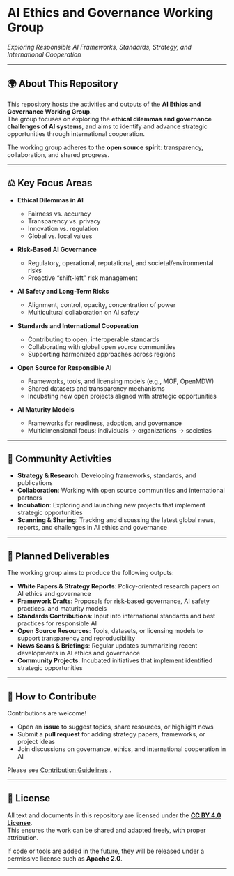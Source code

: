 # AI Ethics and Governance Working Group  
*Exploring Responsible AI Frameworks, Standards, Strategy, and International Cooperation*

---

## 🌍 About This Repository
This repository hosts the activities and outputs of the **AI Ethics and Governance Working Group**.  
The group focuses on exploring the **ethical dilemmas and governance challenges of AI systems**, and aims to identify and advance strategic opportunities through international cooperation.  

The working group adheres to the **open source spirit**: transparency, collaboration, and shared progress.  

---

## ⚖️ Key Focus Areas
- **Ethical Dilemmas in AI**  
  - Fairness vs. accuracy  
  - Transparency vs. privacy  
  - Innovation vs. regulation  
  - Global vs. local values  

- **Risk-Based AI Governance**  
  - Regulatory, operational, reputational, and societal/environmental risks  
  - Proactive “shift-left” risk management  

- **AI Safety and Long-Term Risks**  
  - Alignment, control, opacity, concentration of power  
  - Multicultural collaboration on AI safety  

- **Standards and International Cooperation**  
  - Contributing to open, interoperable standards  
  - Collaborating with global open source communities  
  - Supporting harmonized approaches across regions  

- **Open Source for Responsible AI**  
  - Frameworks, tools, and licensing models (e.g., MOF, OpenMDW)  
  - Shared datasets and transparency mechanisms  
  - Incubating new open projects aligned with strategic opportunities  

- **AI Maturity Models**  
  - Frameworks for readiness, adoption, and governance  
  - Multidimensional focus: individuals → organizations → societies  

---

## 📰 Community Activities
- **Strategy & Research**: Developing frameworks, standards, and publications  
- **Collaboration**: Working with open source communities and international partners  
- **Incubation**: Exploring and launching new projects that implement strategic opportunities  
- **Scanning & Sharing**: Tracking and discussing the latest global news, reports, and challenges in AI ethics and governance  

---
## 📌 Planned Deliverables
The working group aims to produce the following outputs:  
- **White Papers & Strategy Reports**: Policy-oriented research papers on AI ethics and governance  
- **Framework Drafts**: Proposals for risk-based governance, AI safety practices, and maturity models  
- **Standards Contributions**: Input into international standards and best practices for responsible AI  
- **Open Source Resources**: Tools, datasets, or licensing models to support transparency and reproducibility  
- **News Scans & Briefings**: Regular updates summarizing recent developments in AI ethics and governance  
- **Community Projects**: Incubated initiatives that implement identified strategic opportunities  

---
## 🤝 How to Contribute
Contributions are welcome!  
- Open an **issue** to suggest topics, share resources, or highlight news  
- Submit a **pull request** for adding strategy papers, frameworks, or project ideas  
- Join discussions on governance, ethics, and international cooperation in AI  

Please see [Contribution Guidelines](CONTRIBUTING.md) . 

---

## 📜 License
All text and documents in this repository are licensed under the **[CC BY 4.0 License](https://creativecommons.org/licenses/by/4.0/)**.  
This ensures the work can be shared and adapted freely, with proper attribution.  

If code or tools are added in the future, they will be released under a permissive license such as **Apache 2.0**.  

---
